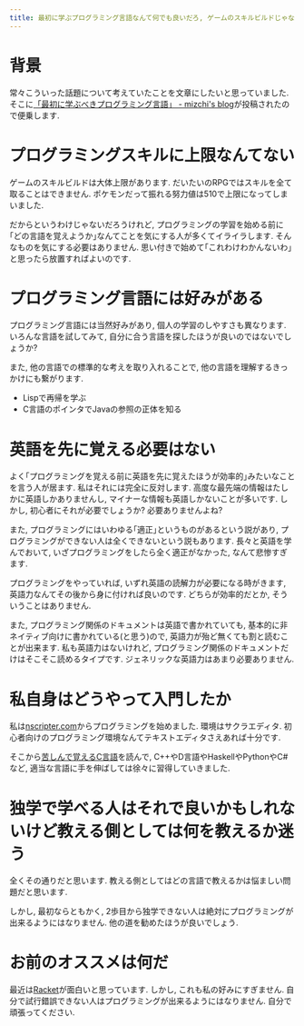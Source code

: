 ```yaml
---
title: 最初に学ぶプログラミング言語なんて何でも良いだろ, ゲームのスキルビルドじゃないんだから
---
```


# 背景

常々こういった話題について考えていたことを文章にしたいと思っていました.
そこに[「最初に学ぶべきプログラミング言語」 - mizchi's blog](http://mizchi.hatenablog.com/entry/2017/02/05/221238)が投稿されたので便乗します.

# プログラミングスキルに上限なんてない

ゲームのスキルビルドは大体上限があります.
だいたいのRPGではスキルを全て取ることはできません.
ポケモンだって振れる努力値は510で上限になってしまいました.

だからというわけじゃないだろうけれど,
プログラミングの学習を始める前に｢どの言語を覚えようか｣なんてことを気にする人が多くてイライラします.
そんなものを気にする必要はありません.
思い付きで始めて｢これわけわかんないわ｣と思ったら放置すればよいのです.

# プログラミング言語には好みがある

プログラミング言語には当然好みがあり,
個人の学習のしやすさも異なります.
いろんな言語を試してみて,
自分に合う言語を探したほうが良いのではないでしょうか?

また,
他の言語での標準的な考えを取り入れることで,
他の言語を理解するきっかけにも繋がります.

* Lispで再帰を学ぶ
* C言語のポインタでJavaの参照の正体を知る

# 英語を先に覚える必要はない

よく｢プログラミングを覚える前に英語を先に覚えたほうが効率的｣みたいなことを言う人が居ます.
私はそれには完全に反対します.
高度な最先端の情報はたしかに英語しかありませんし,
マイナーな情報も英語しかないことが多いです.
しかし,
初心者にそれが必要でしょうか?
必要ありませんよね?

また,
プログラミングにはいわゆる｢適正｣というものがあるという説があり,
プログラミングができない人は全くできないという説もあります.
長々と英語を学んでおいて,
いざプログラミングをしたら全く適正がなかった,
なんて悲惨すぎます.

プログラミングをやっていれば,
いずれ英語の読解力が必要になる時がきます,
英語力なんてその後から身に付ければ良いのです.
どちらが効率的だとか,
そういうことはありません.

また,
プログラミング関係のドキュメントは英語で書かれていても,
基本的に非ネイティブ向けに書かれている(と思う)ので,
英語力が殆ど無くても割と読むことが出来ます.
私も英語力はないけれど,
プログラミング関係のドキュメントだけはそこそこ読めるタイプです.
ジェネリックな英語力はあまり必要ありません.

# 私自身はどうやって入門したか

私は[nscripter.com](http://www.nscripter.com/)からプログラミングを始めました.
環境はサクラエディタ.
初心者向けのプログラミング環境なんてテキストエディタさえあれば十分です.

そこから[苦しんで覚えるC言語](http://9cguide.appspot.com/)を読んで,
C++やD言語やHaskellやPythonやC#など,
適当な言語に手を伸ばしては徐々に習得していきました.

# 独学で学べる人はそれで良いかもしれないけど教える側としては何を教えるか迷う

全くその通りだと思います.
教える側としてはどの言語で教えるかは悩ましい問題だと思います.

しかし,
最初ならともかく,
2歩目から独学できない人は絶対にプログラミングが出来るようにはなりません.
他の道を勧めたほうが良いでしょう.

# お前のオススメは何だ

最近は[Racket](https://racket-lang.org/)が面白いと思っています.
しかし,
これも私の好みにすぎません.
自分で試行錯誤できない人はプログラミングが出来るようにはなりません.
自分で頑張ってください.
